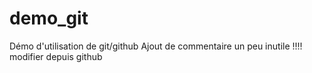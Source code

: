 # demo_git
Démo d'utilisation de git/github
Ajout de commentaire un peu inutile !!!!
modifier depuis github
